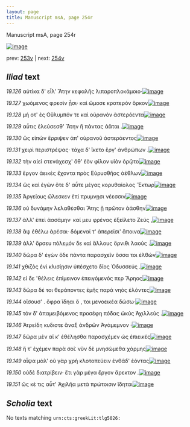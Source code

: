 ```yaml
---
layout: page
title: Manuscript msA, page 254r
---
```


Manuscript msA, page 254r

[![image](http://www.homermultitext.org/iipsrv?OBJ=IIP,1.0&FIF=/project/homer/pyramidal/deepzoom/hmt/vaimg/2017a/VA254RN_0425.tif&WID=100&CVT=JPEG)](http://www.homermultitext.org/ict2/?urn=urn:cite2:hmt:vaimg.2017a:VA254RN_0425)

prev:  [253v](../253v/) | next:  [254v](../254v/)

## *Iliad* text

*19.126* <a id="19.126"/> αὐτίκα δ' εἷλ' Ἄτην κεφαλῆς λιπαροπλοκάμοιο·[![image](http://www.homermultitext.org/iipsrv?OBJ=IIP,1.0&FIF=/project/homer/pyramidal/deepzoom/hmt/vaimg/2017a/VA254RN_0425.tif&RGN=0.2186,0.2171,0.3464,0.0205&WID=1000&CVT=JPEG)](http://www.homermultitext.org/ict2/?urn=urn:cite2:hmt:vaimg.2017a:VA254RN_0425@0.2186,0.2171,0.3464,0.0205)

*19.127* <a id="19.127"/> χωόμενος φρεσὶν ᾗσι· καὶ ὤμοσε κρατερὸν ὅρκον[![image](http://www.homermultitext.org/iipsrv?OBJ=IIP,1.0&FIF=/project/homer/pyramidal/deepzoom/hmt/vaimg/2017a/VA254RN_0425.tif&RGN=0.2156,0.2357,0.3464,0.0205&WID=1000&CVT=JPEG)](http://www.homermultitext.org/ict2/?urn=urn:cite2:hmt:vaimg.2017a:VA254RN_0425@0.2156,0.2357,0.3464,0.0205)

*19.128* <a id="19.128"/> μή οτ' ἐς Οὔλυμπόν τε καὶ οὐρανὸν ἀστερόεντα[![image](http://www.homermultitext.org/iipsrv?OBJ=IIP,1.0&FIF=/project/homer/pyramidal/deepzoom/hmt/vaimg/2017a/VA254RN_0425.tif&RGN=0.2127,0.2531,0.3324,0.0205&WID=1000&CVT=JPEG)](http://www.homermultitext.org/ict2/?urn=urn:cite2:hmt:vaimg.2017a:VA254RN_0425@0.2127,0.2531,0.3324,0.0205)

*19.129* <a id="19.129"/> αὖτις ἐλεύσεσθ' Ἄτην ἣ πάντας ἀᾶται .[![image](http://www.homermultitext.org/iipsrv?OBJ=IIP,1.0&FIF=/project/homer/pyramidal/deepzoom/hmt/vaimg/2017a/VA254RN_0425.tif&RGN=0.2142,0.268,0.2937,0.0205&WID=1000&CVT=JPEG)](http://www.homermultitext.org/ict2/?urn=urn:cite2:hmt:vaimg.2017a:VA254RN_0425@0.2142,0.268,0.2937,0.0205)

*19.130* <a id="19.130"/> ὣς εἰπὼν ἔρριψεν ἀπ' οὐρανοῦ ἀστερόεντος[![image](http://www.homermultitext.org/iipsrv?OBJ=IIP,1.0&FIF=/project/homer/pyramidal/deepzoom/hmt/vaimg/2017a/VA254RN_0425.tif&RGN=0.2038,0.2835,0.3217,0.0241&WID=1000&CVT=JPEG)](http://www.homermultitext.org/ict2/?urn=urn:cite2:hmt:vaimg.2017a:VA254RN_0425@0.2038,0.2835,0.3217,0.0241)

*19.131* <a id="19.131"/> χειρὶ περιστρέψας· τάχα δ' ἵκετο ἔργ' ἀνθρώπων .[![image](http://www.homermultitext.org/iipsrv?OBJ=IIP,1.0&FIF=/project/homer/pyramidal/deepzoom/hmt/vaimg/2017a/VA254RN_0425.tif&RGN=0.2145,0.3021,0.3504,0.0241&WID=1000&CVT=JPEG)](http://www.homermultitext.org/ict2/?urn=urn:cite2:hmt:vaimg.2017a:VA254RN_0425@0.2145,0.3021,0.3504,0.0241)

*19.132* <a id="19.132"/> τὴν αἰεὶ στενάχεσχ' ὅθ' ἑὸν φίλον υἱὸν ὁρῷτο[![image](http://www.homermultitext.org/iipsrv?OBJ=IIP,1.0&FIF=/project/homer/pyramidal/deepzoom/hmt/vaimg/2017a/VA254RN_0425.tif&RGN=0.2116,0.3214,0.3069,0.0235&WID=1000&CVT=JPEG)](http://www.homermultitext.org/ict2/?urn=urn:cite2:hmt:vaimg.2017a:VA254RN_0425@0.2116,0.3214,0.3069,0.0235)

*19.133* <a id="19.133"/> ἔργον ἀεικές ἔχοντα πρὸς Εὐρυσθῆος ἀέθλων[![image](http://www.homermultitext.org/iipsrv?OBJ=IIP,1.0&FIF=/project/homer/pyramidal/deepzoom/hmt/vaimg/2017a/VA254RN_0425.tif&RGN=0.219,0.3408,0.3346,0.0235&WID=1000&CVT=JPEG)](http://www.homermultitext.org/ict2/?urn=urn:cite2:hmt:vaimg.2017a:VA254RN_0425@0.219,0.3408,0.3346,0.0235)

*19.134* <a id="19.134"/> ὣς καὶ ἐγὼν ὅτε δ' αὖτε μέγας κορυθαίολος Ἕκτωρ[![image](http://www.homermultitext.org/iipsrv?OBJ=IIP,1.0&FIF=/project/homer/pyramidal/deepzoom/hmt/vaimg/2017a/VA254RN_0425.tif&RGN=0.2072,0.3571,0.367,0.0249&WID=1000&CVT=JPEG)](http://www.homermultitext.org/ict2/?urn=urn:cite2:hmt:vaimg.2017a:VA254RN_0425@0.2072,0.3571,0.367,0.0249)

*19.135* <a id="19.135"/> Ἀργείους ὤλεσκεν ἐπὶ πρυμνῃσι νέεσσιν[![image](http://www.homermultitext.org/iipsrv?OBJ=IIP,1.0&FIF=/project/homer/pyramidal/deepzoom/hmt/vaimg/2017a/VA254RN_0425.tif&RGN=0.2145,0.3748,0.311,0.0227&WID=1000&CVT=JPEG)](http://www.homermultitext.org/ict2/?urn=urn:cite2:hmt:vaimg.2017a:VA254RN_0425@0.2145,0.3748,0.311,0.0227)

*19.136* <a id="19.136"/> οὐ δυνάμην λελαθέσθαι Ἄτης ῇ πρῶτον ἀάσθην[![image](http://www.homermultitext.org/iipsrv?OBJ=IIP,1.0&FIF=/project/homer/pyramidal/deepzoom/hmt/vaimg/2017a/VA254RN_0425.tif&RGN=0.2164,0.3928,0.3438,0.0227&WID=1000&CVT=JPEG)](http://www.homermultitext.org/ict2/?urn=urn:cite2:hmt:vaimg.2017a:VA254RN_0425@0.2164,0.3928,0.3438,0.0227)

*19.137* <a id="19.137"/> ἀλλ' ἐπεὶ ἀασάμην· καί μευ φρένας ἐξείλετο Ζεύς ,[![image](http://www.homermultitext.org/iipsrv?OBJ=IIP,1.0&FIF=/project/homer/pyramidal/deepzoom/hmt/vaimg/2017a/VA254RN_0425.tif&RGN=0.2094,0.4111,0.371,0.0263&WID=1000&CVT=JPEG)](http://www.homermultitext.org/ict2/?urn=urn:cite2:hmt:vaimg.2017a:VA254RN_0425@0.2094,0.4111,0.371,0.0263)

*19.138* <a id="19.138"/> ἂψ ἐθέλω ἀρέσαι· δόμεναί τ' ἀπερείσι' ἄποινα[![image](http://www.homermultitext.org/iipsrv?OBJ=IIP,1.0&FIF=/project/homer/pyramidal/deepzoom/hmt/vaimg/2017a/VA254RN_0425.tif&RGN=0.2142,0.4282,0.3592,0.0243&WID=1000&CVT=JPEG)](http://www.homermultitext.org/ict2/?urn=urn:cite2:hmt:vaimg.2017a:VA254RN_0425@0.2142,0.4282,0.3592,0.0243)

*19.139* <a id="19.139"/> ἀλλ' ὄρσευ πόλεμόν δε καὶ ἄλλους ὄρνιθι λαούς .[![image](http://www.homermultitext.org/iipsrv?OBJ=IIP,1.0&FIF=/project/homer/pyramidal/deepzoom/hmt/vaimg/2017a/VA254RN_0425.tif&RGN=0.1998,0.4479,0.3592,0.0243&WID=1000&CVT=JPEG)](http://www.homermultitext.org/ict2/?urn=urn:cite2:hmt:vaimg.2017a:VA254RN_0425@0.1998,0.4479,0.3592,0.0243)

*19.140* <a id="19.140"/> δῶρα δ' ἐγὼν ὅδε πάντα παρασχεῖν ὅσσα τοι ἐλθών[![image](http://www.homermultitext.org/iipsrv?OBJ=IIP,1.0&FIF=/project/homer/pyramidal/deepzoom/hmt/vaimg/2017a/VA254RN_0425.tif&RGN=0.2138,0.4648,0.3736,0.0252&WID=1000&CVT=JPEG)](http://www.homermultitext.org/ict2/?urn=urn:cite2:hmt:vaimg.2017a:VA254RN_0425@0.2138,0.4648,0.3736,0.0252)

*19.141* <a id="19.141"/> χθιζὸς ἐνὶ κλισίῃσιν ὑπέσχετο δῖος Ὀδυσσεύς .[![image](http://www.homermultitext.org/iipsrv?OBJ=IIP,1.0&FIF=/project/homer/pyramidal/deepzoom/hmt/vaimg/2017a/VA254RN_0425.tif&RGN=0.2027,0.4836,0.3629,0.0252&WID=1000&CVT=JPEG)](http://www.homermultitext.org/ict2/?urn=urn:cite2:hmt:vaimg.2017a:VA254RN_0425@0.2027,0.4836,0.3629,0.0252)

*19.142* <a id="19.142"/> εἰ δε 'θέλεις ἐπίμεινον ἐπειγόμενός περ Ἄρηος[![image](http://www.homermultitext.org/iipsrv?OBJ=IIP,1.0&FIF=/project/homer/pyramidal/deepzoom/hmt/vaimg/2017a/VA254RN_0425.tif&RGN=0.2031,0.5004,0.3629,0.0252&WID=1000&CVT=JPEG)](http://www.homermultitext.org/ict2/?urn=urn:cite2:hmt:vaimg.2017a:VA254RN_0425@0.2031,0.5004,0.3629,0.0252)

*19.143* <a id="19.143"/> δῶρα δέ τοι θεράποντες ἐμῆς παρὰ νηὸς ἑλόντες[![image](http://www.homermultitext.org/iipsrv?OBJ=IIP,1.0&FIF=/project/homer/pyramidal/deepzoom/hmt/vaimg/2017a/VA254RN_0425.tif&RGN=0.2101,0.5182,0.3629,0.0252&WID=1000&CVT=JPEG)](http://www.homermultitext.org/ict2/?urn=urn:cite2:hmt:vaimg.2017a:VA254RN_0425@0.2101,0.5182,0.3629,0.0252)

*19.144* <a id="19.144"/> οἴσουσ' . ὄφρα ἴδηαι ὅ , τοι μενοεικέα δώσω·[![image](http://www.homermultitext.org/iipsrv?OBJ=IIP,1.0&FIF=/project/homer/pyramidal/deepzoom/hmt/vaimg/2017a/VA254RN_0425.tif&RGN=0.2108,0.5348,0.3309,0.0227&WID=1000&CVT=JPEG)](http://www.homermultitext.org/ict2/?urn=urn:cite2:hmt:vaimg.2017a:VA254RN_0425@0.2108,0.5348,0.3309,0.0227)

*19.145* <a id="19.145"/> τόν δ' ἀπαμειβόμενος προσέφη πόδας ὠκὺς Ἀχιλλεύς .[![image](http://www.homermultitext.org/iipsrv?OBJ=IIP,1.0&FIF=/project/homer/pyramidal/deepzoom/hmt/vaimg/2017a/VA254RN_0425.tif&RGN=0.2046,0.5511,0.3677,0.0266&WID=1000&CVT=JPEG)](http://www.homermultitext.org/ict2/?urn=urn:cite2:hmt:vaimg.2017a:VA254RN_0425@0.2046,0.5511,0.3677,0.0266)

*19.146* <a id="19.146"/> Ἀτρείδη κυδιστε ἄναξ ἀνδρῶν Ἀγάμεμνον ·[![image](http://www.homermultitext.org/iipsrv?OBJ=IIP,1.0&FIF=/project/homer/pyramidal/deepzoom/hmt/vaimg/2017a/VA254RN_0425.tif&RGN=0.2156,0.571,0.3357,0.0249&WID=1000&CVT=JPEG)](http://www.homermultitext.org/ict2/?urn=urn:cite2:hmt:vaimg.2017a:VA254RN_0425@0.2156,0.571,0.3357,0.0249)

*19.147* <a id="19.147"/> δῶρα μὲν αἴ κ' ἐθέλησθα παρασχέμεν ὡς ἐπιεικές[![image](http://www.homermultitext.org/iipsrv?OBJ=IIP,1.0&FIF=/project/homer/pyramidal/deepzoom/hmt/vaimg/2017a/VA254RN_0425.tif&RGN=0.2057,0.5854,0.3898,0.0268&WID=1000&CVT=JPEG)](http://www.homermultitext.org/ict2/?urn=urn:cite2:hmt:vaimg.2017a:VA254RN_0425@0.2057,0.5854,0.3898,0.0268)

*19.148* <a id="19.148"/> ἤ τ' ἐχέμεν παρὰ σοί⁚ νῦν δὲ μνησώμεθα χάρμης[![image](http://www.homermultitext.org/iipsrv?OBJ=IIP,1.0&FIF=/project/homer/pyramidal/deepzoom/hmt/vaimg/2017a/VA254RN_0425.tif&RGN=0.2072,0.6053,0.3898,0.0268&WID=1000&CVT=JPEG)](http://www.homermultitext.org/ict2/?urn=urn:cite2:hmt:vaimg.2017a:VA254RN_0425@0.2072,0.6053,0.3898,0.0268)

*19.149* <a id="19.149"/> αἶψα μάλ' οὐ γὰρ χρὴ κλοτοπεύειν ἐνθάδ' ἐόντας[![image](http://www.homermultitext.org/iipsrv?OBJ=IIP,1.0&FIF=/project/homer/pyramidal/deepzoom/hmt/vaimg/2017a/VA254RN_0425.tif&RGN=0.2086,0.6258,0.3769,0.0232&WID=1000&CVT=JPEG)](http://www.homermultitext.org/ict2/?urn=urn:cite2:hmt:vaimg.2017a:VA254RN_0425@0.2086,0.6258,0.3769,0.0232)

*19.150* <a id="19.150"/> οὐδὲ διατρίβειν· ἔτι γὰρ μέγα ἔργον ἄρεκτον .[![image](http://www.homermultitext.org/iipsrv?OBJ=IIP,1.0&FIF=/project/homer/pyramidal/deepzoom/hmt/vaimg/2017a/VA254RN_0425.tif&RGN=0.2105,0.6432,0.3441,0.0232&WID=1000&CVT=JPEG)](http://www.homermultitext.org/ict2/?urn=urn:cite2:hmt:vaimg.2017a:VA254RN_0425@0.2105,0.6432,0.3441,0.0232)

*19.151* <a id="19.151"/> ὥς κέ τις αὖτ' Ἀχιλῆα μετὰ πρώτοισιν ἴδηται[![image](http://www.homermultitext.org/iipsrv?OBJ=IIP,1.0&FIF=/project/homer/pyramidal/deepzoom/hmt/vaimg/2017a/VA254RN_0425.tif&RGN=0.2094,0.6606,0.3452,0.0232&WID=1000&CVT=JPEG)](http://www.homermultitext.org/ict2/?urn=urn:cite2:hmt:vaimg.2017a:VA254RN_0425@0.2094,0.6606,0.3452,0.0232)

## *Scholia* text

No texts matching `urn:cts:greekLit:tlg5026:`